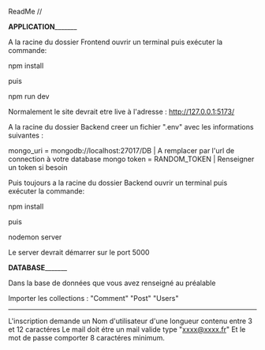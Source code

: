ReadMe //

____________________________________________APPLICATION___________________________________________________


A la racine du dossier Frontend ouvrir un terminal puis exécuter la commande:

npm install

puis

npm run dev

Normalement le site devrait etre live à l'adresse : http://127.0.0.1:5173/

A la racine du dossier Backend creer un fichier ".env" avec les informations suivantes :

mongo_uri = mongodb://localhost:27017/DB | A remplacer par l'url de connection à votre database mongo
token = RANDOM_TOKEN | Renseigner un token si besoin

Puis toujours a la racine du dossier Backend ouvrir un terminal puis exécuter la commande:


npm install

puis 

nodemon  server

Le server devrait démarrer sur le port 5000


____________________________________________DATABASE___________________________________________________

Dans la base de données que vous avez renseigné au préalable 

Importer les collections : "Comment" "Post" "Users" 

_______________________________________________________________________________________________________

L'inscription demande un Nom d'utilisateur d'une longueur contenu entre 3 et 12 caractéres
Le mail doit étre un mail valide type "xxxx@xxxx.fr"
Et le mot de passe comporter 8 caractéres minimum.
